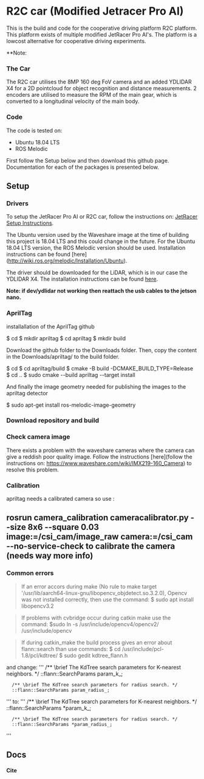 # R2C car (Modified Jetracer Pro AI)

This is the build and code for the cooperative driving platform R2C platform. This platform exists of multiple modified JetRacer Pro AI's. The platform is a lowcost alternative for cooperative driving experiments.




**Note: 


### The Car

The R2C car utilises the 8MP 160 deg FoV camera and an added YDLIDAR X4 for a 2D pointcloud for object recognition and distance measurements. 2 encoders are utilised to measure the RPM of the main gear, which is converted to a longitudinal velocity of the main body. 


### Code

The code is tested on:
* Ubuntu 18.04 LTS
* ROS Melodic

First follow the Setup below and then download this github page. Documentation for each of the packages is presented below.

## Setup

### Drivers
To setup the JetRacer Pro AI or R2C car, follow the instructions on: [JetRacer Setup Instructions](https://www.waveshare.com/wiki/JetRacer_AI_Kit).

The Ubuntu version used by the Waveshare image at the time of building this project is 18.04 LTS and this could change in the future. For the Ubuntu 18.04 LTS version, the ROS Melodic version should be used. Installation instructions can be found [here] (http://wiki.ros.org/melodic/Installation/Ubuntu).

The driver should be downloaded for the LiDAR, which is in our case the YDLIDAR X4. The installation instructions can be found [here](https://github.com/YDLIDAR/YDLidar-SDK).

**Note: if dev/ydlidar not working then reattach the usb cables to the jetson nano.**


### AprilTag


installallation of the AprilTag github

$ cd
$ mkdir apriltag
$ cd apriltag
$ mkdir build

Download the github folder to the Downloads folder. Then, copy the content in the Downloads/apriltag/ to the build folder.

$ cd
$ cd apriltag/build
$ cmake -B build -DCMAKE_BUILD_TYPE=Release
$ cd ..
$ sudo cmake --build apriltag --target install

And finally the image geometry needed for publishing the images to the apriltag detector

$ sudo apt-get install ros-melodic-image-geometry

### Download repository and build




### Check camera image

There exists a problem with the waveshare cameras where the camera can give a reddish poor quality image. Follow the instructions [here](follow the instructions on: https://www.waveshare.com/wiki/IMX219-160_Camera) to resolve this problem. 

### Calibration

apriltag needs a calibrated camera so use :


rosrun camera_calibration cameracalibrator.py --size 8x6 --square 0.03 image:=/csi_cam/image_raw camera:=/csi_cam --no-service-check
to calibrate the camera
(needs way more info)
--


### Common errors

> If an error accors during make (No rule to make target '/usr/lib/aarch64-linux-gnu/libopencv_objdetect.so.3.2.0), Opencv was not installed correctly, then use the command:
$ sudo apt install libopencv3.2

> If problems with cvbridge occur during catkin make use the command:
$sudo ln -s /usr/include/opencv4/opencv2/ /usr/include/opencv

> If during catkin_make the build process gives an error about flann::search than use commands:
$ cd /usr/include/pcl-1.8/pcl/kdtree/
$ sudo gedit kdtree_flann.h

and change:
'''
      /** \brief The KdTree search parameters for K-nearest neighbors. */
      ::flann::SearchParams param_k_;

      /** \brief The KdTree search parameters for radius search. */
      ::flann::SearchParams param_radius_;
'''
to:
'''
      /** \brief The KdTree search parameters for K-nearest neighbors. */
      ::flann::SearchParams *param_k_;

      /** \brief The KdTree search parameters for radius search. */
      ::flann::SearchParams *param_radius_;
'''
## Docs




#### Cite
